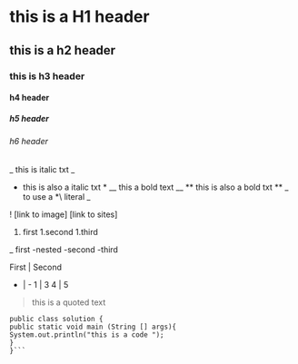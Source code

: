 #  this is a H1 header 
## this is a h2 header 
### this is h3 header 
#### h4 header
##### h5 header 
###### h6 header 
_ this is italic txt _


* this is also a italic txt *
__ this a bold text __
** this is also a bold txt **
_ to use a \*\ literal _


! [link to image]
[link to sites]

1. first
1.second 
1.third 

_ first 
  -nested
-second 
-third

First | Second 
- | - 
1 | 3
4 | 5 

> this is a quoted text 

```
public class solution {
public static void main (String [] args){
System.out.println("this is a code ");
}
}```
